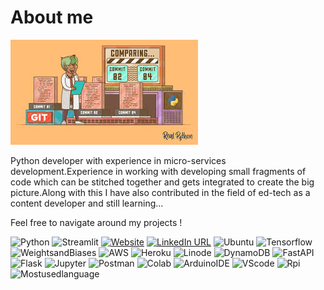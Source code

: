 # About me

![Design preview for Introduction](./design/images.jpeg)

Python developer with experience in micro-services development.Experience in working with developing small fragments of code which can be stitched together and gets integrated to create the big picture.Along with this I have also contributed in the field of ed-tech as a content developer and still learning...

Feel free to navigate around my projects !

![Python](https://img.shields.io/badge/Python-FFD43B?style=for-the-badge&logo=python&logoColor=blue)
![Streamlit](https://img.shields.io/badge/Streamlit-FF4B4B?style=for-the-badge&logo=Streamlit&logoColor=white)
[![Website](https://img.shields.io/badge/website-000000?style=for-the-badge&logo=About.me&logoColor=white)](https://utkarshpandey.pythonanywhere.com/)
[![LinkedIn URL](https://img.shields.io/badge/LinkedIn-0077B5?style=for-the-badge&logo=linkedin&logoColor=white)](https://www.linkedin.com/in/utkarsh-pandey-0737b0145/)
![Ubuntu](https://img.shields.io/badge/Ubuntu-E95420?style=for-the-badge&logo=ubuntu&logoColor=white)
![Tensorflow](https://img.shields.io/badge/TensorFlow-FF6F00?style=for-the-badge&logo=tensorflow&logoColor=white)
![WeightsandBiases](https://img.shields.io/badge/Weights_&_Biases-FFBE00?style=for-the-badge&logo=WeightsAndBiases&logoColor=white)
![AWS](https://img.shields.io/badge/Amazon_AWS-FF9900?style=for-the-badge&logo=amazonaws&logoColor=white)
![Heroku](https://img.shields.io/badge/Heroku-430098?style=for-the-badge&logo=heroku&logoColor=white)
![Linode](https://img.shields.io/badge/Linode-00A95C?style=for-the-badge&logo=Linode&logoColor=white)
![DynamoDB](https://img.shields.io/badge/Amazon%20DynamoDB-4053D6?style=for-the-badge&logo=Amazon%20DynamoDB&logoColor=white)
![FastAPI](https://img.shields.io/badge/fastapi-109989?style=for-the-badge&logo=FASTAPI&logoColor=white)
![Flask](https://img.shields.io/badge/Flask-000000?style=for-the-badge&logo=flask&logoColor=white)
![Jupyter](https://img.shields.io/badge/Jupyter-F37626.svg?&style=for-the-badge&logo=Jupyter&logoColor=white)
![Postman](https://img.shields.io/badge/Postman-FF6C37?style=for-the-badge&logo=Postman&logoColor=white)
![Colab](https://img.shields.io/badge/Colab-F9AB00?style=for-the-badge&logo=googlecolab&color=525252)
![ArduinoIDE](https://img.shields.io/badge/Arduino_IDE-00979D?style=for-the-badge&logo=arduino&logoColor=white)
![VScode](https://img.shields.io/badge/Visual_Studio-5C2D91?style=for-the-badge&logo=visual%20studio&logoColor=white)
![Rpi](https://img.shields.io/badge/Raspberry%20Pi-A22846?style=for-the-badge&logo=Raspberry%20Pi&logoColor=white)
![Mostusedlanguage](https://github-readme-stats.vercel.app/api/top-langs/?username={utkarshpandey12})


